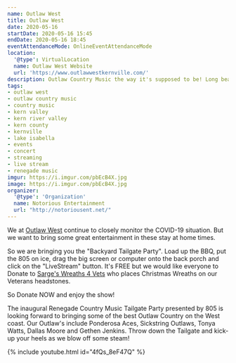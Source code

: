 ```yaml
---
name: Outlaw West
title: Outlaw West
date: 2020-05-16
startDate: 2020-05-16 15:45
endDate: 2020-05-16 18:45
eventAttendanceMode: OnlineEventAttendanceMode
location:
  '@type': VirtualLocation
  name: Outlaw West Website
  url: 'https://www.outlawwestkernville.com/'
description: Outlaw Country Music the way it's supposed to be! Long bearded, red neck, boot kickin', beer drinking, hotties n pickup trucks.
tags:
- outlaw west
- outlaw country music
- country music
- kern valley
- kern river valley
- kern county
- kernville
- lake isabella
- events
- concert
- streaming
- live stream
- renegade music
imgur: https://i.imgur.com/pbEcB4X.jpg
image: https://i.imgur.com/pbEcB4X.jpg
organizer:
  '@type': 'Organization'
  name: Notorious Entertainment
  url: "http://notoriousent.net/"
---
```

We at [Outlaw West](https://www.outlawwestkernville.com/) continue to closely
monitor the COVID-19 situation. But we want to bring some great entertainment in
these stay at home times.

So we are bringing you the "Backyard Tailgate Party". Load up the BBQ, put the
805 on ice, drag the big screen or computer onto the back porch and click on the
"LiveStream" button. It's FREE but we would like everyone to Donate to
[Sarge's Wreaths 4 Vets](https://www.wreathsacrossamerica.org/pages/142961/Overview/)
who places Christmas Wreaths on our Veterans headstones.

So Donate NOW and enjoy the show!

The inaugural Renegade Country Music Tailgate Party presented by 805 is looking
forward to bringing some of the best Outlaw Country on the West coast. Our Outlaw's
include Ponderosa Aces, Sickstring Outlaws, Tonya Watts, Dallas Moore and
Gethen Jenkins. Throw down the Tailgate and kick-up your heels as we blow off some steam!

{% include youtube.html id="4fQs_8eF47Q" %}
